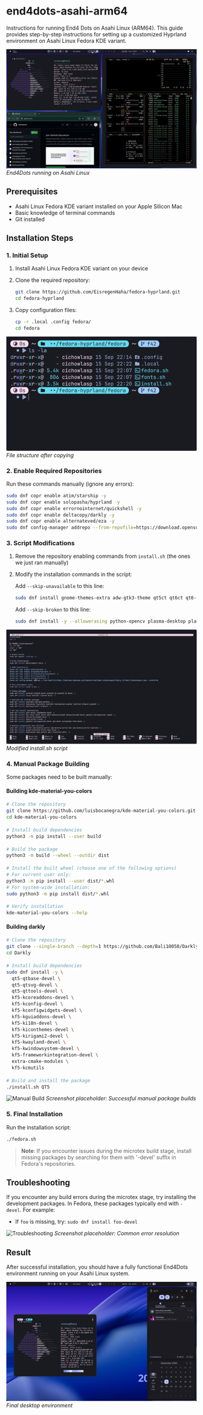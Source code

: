 # end4dots-asahi-arm64

Instructions for running End4 Dots on Asahi Linux (ARM64). This guide provides step-by-step instructions for setting up a customized Hyprland environment on Asahi Linux Fedora KDE variant.

![End4Dots on Asahi Preview](screenshots/preview.png)
*End4Dots running on Asahi Linux*

## Prerequisites

- Asahi Linux Fedora KDE variant installed on your Apple Silicon Mac
- Basic knowledge of terminal commands
- Git installed

## Installation Steps

### 1. Initial Setup

1. Install Asahi Linux Fedora KDE variant on your device
2. Clone the required repository:
   ```bash
   git clone https://github.com/EisregenHaha/fedora-hyprland.git
   cd fedora-hyprland
   ```

3. Copy configuration files:
   ```bash
   cp -r .local .config fedora/
   cd fedora
   ```

![Configuration Files](screenshots/config-files.png)
*File structure after copying*

### 2. Enable Required Repositories

Run these commands manually (ignore any errors):

```bash
sudo dnf copr enable atim/starship -y
sudo dnf copr enable solopasha/hyprland -y
sudo dnf copr enable errornointernet/quickshell -y
sudo dnf copr enable deltacopy/darkly -y
sudo dnf copr enable alternateved/eza -y
sudo dnf config-manager addrepo --from-repofile=https://download.opensuse.org/repositories/home:luisbocanegra/Fedora_42/home:luisbocanegra.repo --overwrite
```

### 3. Script Modifications

1. Remove the repository enabling commands from `install.sh` (the ones we just ran manually)
2. Modify the installation commands in the script:

   Add `--skip-unavailable` to this line:
   ```bash
   sudo dnf install gnome-themes-extra adw-gtk3-theme qt5ct qt6ct qt6-qtwayland kcmshell6 qt5-qtwayland fontconfig jetbrains-mono-fonts gdouros-symbola-fonts lato-fonts darkly fish kitty starship -y --skip-unavailable
   ```

   Add `--skip-broken` to this line:
   ```bash
   sudo dnf install -y --allowerasing python-opencv plasma-desktop plasma-nm kdialog bluedevil plasma-systemmonitor wtype matugen quickshell-git grimblast kde-material-you-colors mpvpaper ffmpeg --skip-broken
   ```

![Script Modifications](screenshots/script-mods.png)
*Modified install.sh script*

### 4. Manual Package Building

Some packages need to be built manually:

#### Building kde-material-you-colors

```bash
# Clone the repository
git clone https://github.com/luisbocanegra/kde-material-you-colors.git
cd kde-material-you-colors

# Install build dependencies
python3 -m pip install --user build

# Build the package
python3 -m build --wheel --outdir dist

# Install the built wheel (choose one of the following options)
# For current user only:
python3 -m pip install --user dist/*.whl
# For system-wide installation:
sudo python3 -m pip install dist/*.whl

# Verify installation
kde-material-you-colors --help
```

#### Building darkly

```bash
# Clone the repository
git clone --single-branch --depth=1 https://github.com/Bali10050/Darkly.git
cd Darkly

# Install build dependencies
sudo dnf install -y \
  qt5-qtbase-devel \
  qt5-qtsvg-devel \
  qt5-qttools-devel \
  kf5-kcoreaddons-devel \
  kf5-kconfig-devel \
  kf5-kconfigwidgets-devel \
  kf5-kguiaddons-devel \
  kf5-ki18n-devel \
  kf5-kiconthemes-devel \
  kf5-kirigami2-devel \
  kf5-kwayland-devel \
  kf5-kwindowsystem-devel \
  kf5-frameworkintegration-devel \
  extra-cmake-modules \
  kf5-kcmutils

# Build and install the package
./install.sh QT5
```

![Manual Build](screenshots/manual-build.png)
*Screenshot placeholder: Successful manual package builds*

### 5. Final Installation

Run the installation script:
```bash
./fedora.sh
```

> **Note**: If you encounter issues during the microtex build stage, install missing packages by searching for them with '-devel' suffix in Fedora's repositories.

## Troubleshooting

If you encounter any build errors during the microtex stage, try installing the development packages. In Fedora, these packages typically end with `-devel`. For example:
- If `foo` is missing, try: `sudo dnf install foo-devel`

![Troubleshooting](screenshots/troubleshooting.png)
*Screenshot placeholder: Common error resolution*

## Result

After successful installation, you should have a fully functional End4Dots environment running on your Asahi Linux system.

![Final Result](screenshots/final-result.png)
*Final desktop environment*
